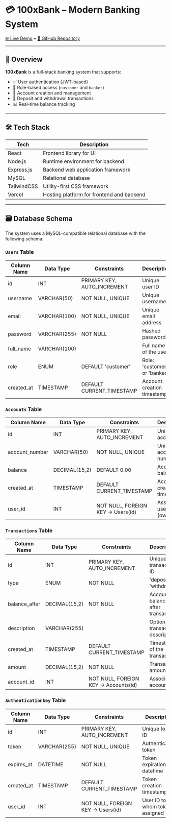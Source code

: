 # 💳 100xBank – Modern Banking System

[🌐 Live Demo](https://bank.100xstack.me) • [📁 GitHub Repository](https://github.com/gehlotnikhil/100xBank)

---

## 📌 Overview

**100xBank** is a full-stack banking system that supports:

- ✅ User authentication (JWT-based)
- 🔐 Role-based access (`customer` and `banker`)
- 🏦 Account creation and management
- 💸 Deposit and withdrawal transactions
- 📊 Real-time balance tracking

---



## 🛠 Tech Stack

| Tech        | Description                          |
|-------------|--------------------------------------|
| React       | Frontend library for UI              |
| Node.js     | Runtime environment for backend      |
| Express.js  | Backend web application framework    |
| MySQL       | Relational database                  |
| TailwindCSS | Utility-first CSS framework          |
| Vercel      | Hosting platform for frontend  and backend      |
---

## 🗃️ Database Schema

The system uses a MySQL-compatible relational database with the following schema:

### `Users` Table

| Column Name | Data Type     | Constraints                        | Description                         |
|-------------|---------------|------------------------------------|-------------------------------------|
| id          | INT           | PRIMARY KEY, AUTO_INCREMENT        | Unique user ID                      |
| username    | VARCHAR(50)   | NOT NULL, UNIQUE                   | Unique username                     |
| email       | VARCHAR(100)  | NOT NULL, UNIQUE                   | Unique email address                |
| password    | VARCHAR(255)  | NOT NULL                           | Hashed password                     |
| full_name   | VARCHAR(100)  |                                    | Full name of the user               |
| role        | ENUM          | DEFAULT 'customer'                 | Role: 'customer' or 'banker'        |
| created_at  | TIMESTAMP     | DEFAULT CURRENT_TIMESTAMP          | Account creation timestamp          |


### `Accounts` Table
| Column Name     | Data Type     | Constraints                     | Description                     |
|------------------|---------------|----------------------------------|---------------------------------|
| id               | INT           | PRIMARY KEY, AUTO_INCREMENT      | Unique account ID               |
| account_number   | VARCHAR(50)   | NOT NULL, UNIQUE                 | Unique account number           |
| balance          | DECIMAL(15,2) | DEFAULT 0.00                     | Account balance                 |
| created_at       | TIMESTAMP     | DEFAULT CURRENT_TIMESTAMP        | Account creation timestamp      |
| user_id          | INT           | NOT NULL, FOREIGN KEY → Users(id) | Associated user ID (owner)     |

### `Transactions` Table
| Column Name   | Data Type     | Constraints                          | Description                              |
|----------------|---------------|--------------------------------------|------------------------------------------|
| id             | INT           | PRIMARY KEY, AUTO_INCREMENT          | Unique transaction ID                    |
| type           | ENUM          | NOT NULL                             | 'deposit' or 'withdrawal'                |
| balance_after  | DECIMAL(15,2) | NOT NULL                             | Account balance after transaction        |
| description    | VARCHAR(255)  |                                      | Optional transaction description         |
| created_at     | TIMESTAMP     | DEFAULT CURRENT_TIMESTAMP            | Timestamp of the transaction             |
| amount         | DECIMAL(15,2) | NOT NULL                             | Transaction amount                       |
| account_id     | INT           | NOT NULL, FOREIGN KEY → Accounts(id) | Associated account ID                    |

### `Authenticationkey` Table
| Column Name | Data Type     | Constraints                            | Description                          |
|--------------|---------------|----------------------------------------|--------------------------------------|
| id           | INT           | PRIMARY KEY, AUTO_INCREMENT            | Unique token ID                      |
| token        | VARCHAR(255)  | NOT NULL, UNIQUE                       | Authentication token                 |
| expires_at   | DATETIME      | NOT NULL                               | Token expiration datetime            |
| created_at   | TIMESTAMP     | DEFAULT CURRENT_TIMESTAMP              | Token creation timestamp             |
| user_id      | INT           | NOT NULL, FOREIGN KEY → Users(id)      | User ID to whom token is assigned    |

